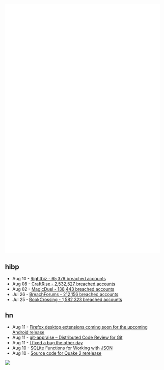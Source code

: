 ![Metrics](https://raw.githubusercontent.com/phixion/phixion/master/metrics.svg)

## hibp

<!--
for https://github.com/phixion/phixion/blob/main/.github/workflows/feeds.yml
-->
<!--START_SECTION:haveibeenpwnd-->
- Aug 10 - [Rightbiz - 65,376 breached accounts](https://haveibeenpwned.com/PwnedWebsites#Rightbiz)
- Aug 08 - [CraftRise - 2,532,527 breached accounts](https://haveibeenpwned.com/PwnedWebsites#CraftRise)
- Aug 02 - [MagicDuel - 138,443 breached accounts](https://haveibeenpwned.com/PwnedWebsites#MagicDuel)
- Jul 26 - [BreachForums - 212,156 breached accounts](https://haveibeenpwned.com/PwnedWebsites#BreachForums)
- Jul 25 - [BookCrossing - 1,582,323 breached accounts](https://haveibeenpwned.com/PwnedWebsites#BookCrossing)
<!--END_SECTION:haveibeenpwnd-->

## hn

<!--
for https://github.com/phixion/phixion/blob/main/.github/workflows/feeds.yml
-->
<!--START_SECTION:hn-->
- Aug 11 - [Firefox desktop extensions coming soon for the upcoming Android release](https://blog.mozilla.org/addons/2023/08/10/prepare-your-firefox-desktop-extension-for-the-upcoming-android-release/)
- Aug 11 - [git-appraise – Distributed Code Review for Git](https://github.com/google/git-appraise)
- Aug 11 - [I fixed a bug the other day](https://www.javiergonzalez.io/blog/i-fixed-a-bug/)
- Aug 10 - [SQLite Functions for Working with JSON](https://www.sqlite.org/json1.html)
- Aug 10 - [Source code for Quake 2 rerelease](https://github.com/id-Software/quake2-rerelease-dll)
<!--END_SECTION:hn-->

<!--
for https://yhype.me
-->
![](https://hit.yhype.me/github/profile?user_id=13013670)
